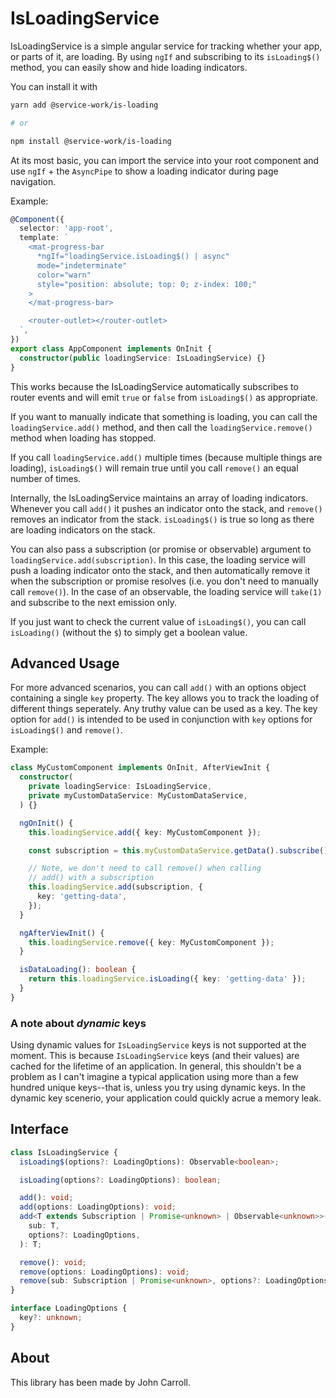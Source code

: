 # IsLoadingService

IsLoadingService is a simple angular service for tracking whether your app, or parts of it, are loading. By using `ngIf` and subscribing to its `isLoading$()` method, you can easily show and hide loading indicators.

You can install it with

```bash
yarn add @service-work/is-loading

# or

npm install @service-work/is-loading
```

At its most basic, you can import the service into your root component and use `ngIf` + the `AsyncPipe` to show a loading indicator during page navigation.

Example:

```typescript
@Component({
  selector: 'app-root',
  template: `
    <mat-progress-bar
      *ngIf="loadingService.isLoading$() | async"
      mode="indeterminate"
      color="warn"
      style="position: absolute; top: 0; z-index: 100;"
    >
    </mat-progress-bar>

    <router-outlet></router-outlet>
  `,
})
export class AppComponent implements OnInit {
  constructor(public loadingService: IsLoadingService) {}
}
```

This works because the IsLoadingService automatically subscribes to router events and will emit `true` or `false` from `isLoading$()` as appropriate.

If you want to manually indicate that something is loading, you can call the `loadingService.add()` method, and then call the `loadingService.remove()` method when loading has stopped.

If you call `loadingService.add()` multiple times (because multiple things are loading), `isLoading$()` will remain true until you call `remove()` an equal number of times.

Internally, the IsLoadingService maintains an array of loading indicators. Whenever you call `add()` it pushes an indicator onto the stack, and `remove()` removes an indicator from the stack. `isLoading$()` is true so long as there are loading indicators on the stack.

You can also pass a subscription (or promise or observable) argument to `loadingService.add(subscription)`. In this case, the loading service will push a loading indicator onto the stack, and then automatically remove it when the subscription or promise resolves (i.e. you don't need to manually call `remove()`). In the case of an observable, the loading service will `take(1)` and subscribe to the next emission only.

If you just want to check the current value of `isLoading$()`, you can call `isLoading()` (without the `$`) to simply get a boolean value.

## Advanced Usage

For more advanced scenarios, you can call `add()` with an options object containing a single `key` property. The key allows you to track the loading of different things seperately. Any truthy value can be used as a key. The key option for `add()` is intended to be used in conjunction with `key` options for `isLoading$()` and `remove()`.

Example:

```typescript
class MyCustomComponent implements OnInit, AfterViewInit {
  constructor(
    private loadingService: IsLoadingService,
    private myCustomDataService: MyCustomDataService,
  ) {}

  ngOnInit() {
    this.loadingService.add({ key: MyCustomComponent });

    const subscription = this.myCustomDataService.getData().subscribe();

    // Note, we don't need to call remove() when calling
    // add() with a subscription
    this.loadingService.add(subscription, {
      key: 'getting-data',
    });
  }

  ngAfterViewInit() {
    this.loadingService.remove({ key: MyCustomComponent });
  }

  isDataLoading(): boolean {
    return this.loadingService.isLoading({ key: 'getting-data' });
  }
}
```

### A note about _dynamic_ keys

Using dynamic values for `IsLoadingService` keys is not supported at the moment. This is because `IsLoadingService` keys (and their values) are cached for the lifetime of an application. In general, this shouldn't be a problem as I can't imagine a typical application using more than a few hundred unique keys--that is, unless you try using dynamic keys. In the dynamic key scenerio, your application could quickly acrue a memory leak.

## Interface

```typescript
class IsLoadingService {
  isLoading$(options?: LoadingOptions): Observable<boolean>;

  isLoading(options?: LoadingOptions): boolean;

  add(): void;
  add(options: LoadingOptions): void;
  add<T extends Subscription | Promise<unknown> | Observable<unknown>>(
    sub: T,
    options?: LoadingOptions,
  ): T;

  remove(): void;
  remove(options: LoadingOptions): void;
  remove(sub: Subscription | Promise<unknown>, options?: LoadingOptions): void;
}

interface LoadingOptions {
  key?: unknown;
}
```

## About

This library has been made by John Carroll.
